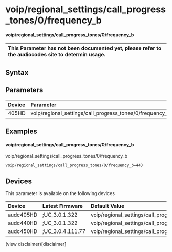 ﻿---
description: voip/regional_settings/call_progress_tones/0/frequency_b
search: false
---

# voip/regional_settings/call_progress_tones/0/frequency_b

#### voip/regional_settings/call_progress_tones/0/frequency_b


| This Parameter has not been documented yet, please refer to the audiocodes site to determin usage.  | 
| :--- |

## Syntax

## Parameters
|Device|Parameter|value|Description|
|:---|:---|:---|:---|
| 405HD | voip/regional_settings/call_progress_tones/0/frequency_b |  |  |

## Examples
#### voip/regional_settings/call_progress_tones/0/frequency_b

voip/regional_settings/call_progress_tones/0/frequency_b

```
voip/regional_settings/call_progress_tones/0/frequency_b=440
```

## Devices
This parameter is available on the following devices

| Device | Latest Firmware | Default Value |
|:---|:---|:---|
| audc405HD | ;UC_3.0.1.322 | voip/regional_settings/call_progress_tones/0/frequency_b=440 
| audc440HD | ;UC_3.0.1.322 | voip/regional_settings/call_progress_tones/0/frequency_b=440 
| audc450HD | ;UC_3.0.4.111.77 | voip/regional_settings/call_progress_tones/0/frequency_b=440 

(view disclaimer)[disclaimer]
